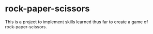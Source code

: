 # rock-paper-scissors
This is a project to implement skills learned thus far to create a game of rock-paper-scissors.